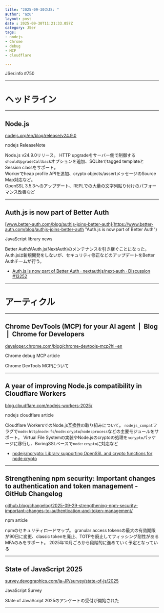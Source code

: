 ```yaml
---
title: "2025-09-30のJS: "
author: "azu"
layout: post
date : 2025-09-30T11:21:33.057Z
category: JSer
tags:
- nodejs
- Chrome
- debug
- MCP
- cloudflare

---
```


JSer.info #750

----

<h1 class="site-genre">ヘッドライン</h1>

----

## Node.js
[nodejs.org/en/blog/release/v24.9.0](https://nodejs.org/en/blog/release/v24.9.0 "Node.js")
<p class="jser-tags jser-tag-icon"><span class="jser-tag">nodejs</span> <span class="jser-tag">ReleaseNote</span></p>

Node.js v24.9.0リリース。
HTTP upgradeをサーバー側で制御する`shouldUpgradeCallback`オプションを追加、SQLiteでtagged templateとSession classをサポート。  
Workerでheap profile APIを追加、crypto objects/assertメッセージのSource Map対応など。  
OpenSSL 3.5.3へのアップデート、REPLでの大量の文字列貼り付けのパフォーマンス改善など


----

## Auth.js is now part of Better Auth
[www.better-auth.com/blog/authjs-joins-better-auth](https://www.better-auth.com/blog/authjs-joins-better-auth "Auth.js is now part of Better Auth")
<p class="jser-tags jser-tag-icon"><span class="jser-tag">JavaScript</span> <span class="jser-tag">library</span> <span class="jser-tag">news</span></p>

Better AuthがAuth.js(NextAuth)のメンテナンスを引き継ぐことになった。
Auth.jsは新規開発をしないが、セキュリティ修正などのアップデートをBetter Authチームが行う。

- [Auth.js is now part of Better Auth · nextauthjs/next-auth · Discussion #13252](https://github.com/nextauthjs/next-auth/discussions/13252 "Auth.js is now part of Better Auth · nextauthjs/next-auth · Discussion #13252")

----
<h1 class="site-genre">アーティクル</h1>

----

## Chrome DevTools (MCP) for your AI agent  |  Blog  |  Chrome for Developers
[developer.chrome.com/blog/chrome-devtools-mcp?hl&#x3D;en](https://developer.chrome.com/blog/chrome-devtools-mcp?hl=en "Chrome DevTools (MCP) for your AI agent  |  Blog  |  Chrome for Developers")
<p class="jser-tags jser-tag-icon"><span class="jser-tag">Chrome</span> <span class="jser-tag">debug</span> <span class="jser-tag">MCP</span> <span class="jser-tag">article</span></p>

Chrome DevTools MCPについて


----

## A year of improving Node.js compatibility in Cloudflare Workers
[blog.cloudflare.com/nodejs-workers-2025/](https://blog.cloudflare.com/nodejs-workers-2025/ "A year of improving Node.js compatibility in Cloudflare Workers")
<p class="jser-tags jser-tag-icon"><span class="jser-tag">nodejs</span> <span class="jser-tag">cloudflare</span> <span class="jser-tag">article</span></p>

Cloudflare WorkersでのNode.js互換性の取り組みについて。
`nodejs_compat`フラグで`node:http`/`node:fs`/`node:crypto`/`node:process`などの主要モジュールをサポート。
Virtual File Systemの実装やNode.jsのcryptoの処理を`ncrypto`パッケージに移行し、BoringSSLベースで`node:crypto`に対応など

- [nodejs/ncrypto: Library supporting OpenSSL and crypto functions for node:crypto](https://github.com/nodejs/ncrypto "nodejs/ncrypto: Library supporting OpenSSL and crypto functions for node:crypto")

----

## Strengthening npm security: Important changes to authentication and token management - GitHub Changelog
[github.blog/changelog/2025-09-29-strengthening-npm-security-important-changes-to-authentication-and-token-management/](https://github.blog/changelog/2025-09-29-strengthening-npm-security-important-changes-to-authentication-and-token-management/ "Strengthening npm security: Important changes to authentication and token management - GitHub Changelog")
<p class="jser-tags jser-tag-icon"><span class="jser-tag">npm</span> <span class="jser-tag">article</span></p>

npmのセキュリティロードマップ。
granular access tokensの最大の有効期限が90日に変更、classic tokenを廃止、TOTPを廃止してフィッシング耐性があるMFAのみをサポート。
2025年10月ごろから段階的に進めていく予定となっている


----

## State of JavaScript 2025
[survey.devographics.com/ja-JP/survey/state-of-js/2025](https://survey.devographics.com/ja-JP/survey/state-of-js/2025 "State of JavaScript 2025")
<p class="jser-tags jser-tag-icon"><span class="jser-tag">JavaScript</span> <span class="jser-tag">Survey</span></p>

State of JavaScript 2025のアンケートの受付が開始された


----

